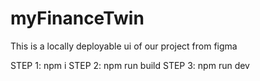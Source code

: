 # myFinanceTwin
This is a locally deployable ui of our project from figma 

STEP 1: npm i
STEP 2: npm run build
STEP 3: npm run dev